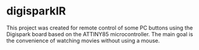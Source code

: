 # digisparkIR
This project was created for remote control of some PC buttons using the Digispark board based on the ATTINY85 microcontroller. The main goal is the convenience of watching movies without using a mouse.
